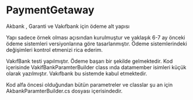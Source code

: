 PaymentGetaway
==============

Akbank , Garanti ve Vakıfbank için ödeme alt yapısı 

Yapı sadece örnek olması açısından kurulmuştur ve yaklaşık 6-7 ay önceki ödeme sistemleri versiyonlarına göre tasarlanmıştır.
Ödeme sistemlerindeki değişimleri kontrol etmenizi rica ederim.

VakıfBank testi yapılmıştır. Ödeme başarı bir şekilde gelmektedir.
Kod içerisinde VakifBankParamterBuilder class ında datamember isimleri küçük olarak yazılmıştır. Vakıfbank bu sistemde kabul etmektedir.

Kod alfa öncesi olduğundan bütün parametreler ve classlar şu an için AkbankParamterBuilder.cs dosyası içerisindedir.

